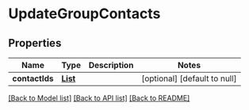 # UpdateGroupContacts
## Properties

Name | Type | Description | Notes
------------ | ------------- | ------------- | -------------
**contactIds** | [**List**](UUID) |  | [optional] [default to null]

[[Back to Model list]](../README#documentation-for-models) [[Back to API list]](../README#documentation-for-api-endpoints) [[Back to README]](../README)

